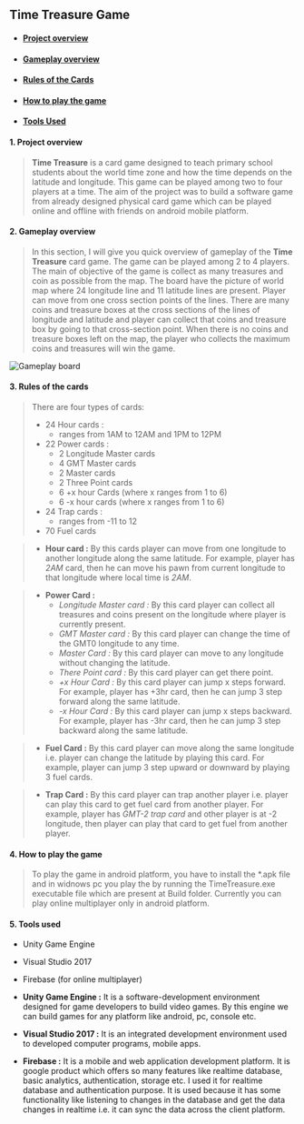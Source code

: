 ## Time Treasure Game ##
* #### [Project overview](#project-overview) ####
* #### [Gameplay overview](#gameplay-overview) ####
* #### [Rules of the Cards](#rules-cards) ####
* #### [How to play the game](#how-to-play-in-platform) ####
* #### [Tools Used](#tools) ####


#### <a name="project-overview"/> 1. Project overview ####
>__Time Treasure__ is a card game designed to teach primary school students about the world time zone and how the time depends on the latitude and longitude. This game can be played among two to four players at a time. The aim of the project was to build a software game from already designed physical card game which can be played online and offline with friends on android mobile platform.

#### <a name="gameplay-overview"/> 2. Gameplay overview ####
>In this section, I will give you quick overview of gameplay of the __Time Treasure__ card game. The game can be played among 2 to 4 players. The main of objective of the game is collect as many treasures and coin as possible from the map. The board have the picture of world map where 24 longitude line and 11 latitude lines are present. Player can move from one cross section points of the lines. There are many coins and treasure boxes at the cross sections of the lines of longitude and latitude and player can collect that coins and treasure box by going to that cross-section point. When there is no coins and treasure boxes left on the map, the player who collects the maximum coins and treasures will win the game.

![Gameplay board](https://markdown-here.com/img/icon256.png)

#### <a name="rules-cards"/> 3. Rules of the cards ####
>There are four types of cards:
>* 24 Hour cards :
>   * ranges from 1AM to 12AM and 1PM to 12PM
>* 22 Power cards :
>   * 2 Longitude Master cards
>   * 4 GMT Master cards
>   * 2 Master cards
>   * 2 Three Point cards
>   * 6 +x hour Cards (where x ranges from 1 to 6)
>   * 6 -x hour cards (where x ranges from 1 to 6)
>* 24 Trap cards :
>   * ranges from -11 to 12
>* 70 Fuel cards

>* __Hour card :__ By this cards player can move from one longitude to another longitude along the same latitude. For example, player has _2AM_ card, then he can move his pawn from current longitude to that longitude where local time is _2AM_.

>* __Power Card :__
>   * _Longitude Master card :_ By this card player can collect all treasures and coins present on the longitude where player is currently present.
>   * _GMT Master card :_ By this card player can change the time of the GMT0 longitude to any time.
>   * _Master Card :_ By this card player can move to any longitude without changing the latitude.
>   * _There Point card :_ By this card player can get there point.
>   * _+x Hour Card :_ By this card player can jump x steps forward. For example, player has +3hr card, then he can jump 3 step forward along the same latitude.
>   * _-x Hour Card :_ By this card player can jump x steps backward. For example, player has -3hr card, then he can jump 3 step backward along the same latitude.

>* __Fuel Card :__ By this card player can move along the same longitude i.e. player can change the latitude by playing this card. For example, player can jump 3 step upward or downward by playing 3 fuel cards.

>* __Trap Card :__ By this card player can trap another player i.e. player can play this card to get fuel card from another player. For example, player has _GMT-2 trap card_ and other player is at -2 longitude, then player can play that card to get fuel from another player.


#### <a name="how-to-play-in-platform"/> 4. How to play the game ####
>To play the game in android platform, you have to install the \*.apk file  and in widnows pc you play the by running the TimeTreasure.exe executable file which are present at Build folder. Currently you can play online multiplayer only in android platform.

#### <a name="tools"/> 5. Tools used ####
* Unity Game Engine
* Visual Studio 2017
* Firebase (for online multiplayer)

* __Unity Game Engine :__ It is a software-development environment designed for game developers to build video games. By this engine we can build games for any platform like android, pc, console etc.

* __Visual Studio 2017 :__ It is an integrated development environment used to developed computer programs, mobile apps.

* __Firebase :__ It is a mobile and web application development platform. It is google product which offers so many features like realtime database, basic analytics, authentication, storage etc. I used it for realtime database and authentication purpose.
It is used because it has some functionality like listening to changes in the database and get the data changes in realtime i.e. it can sync the data across the client platform.
